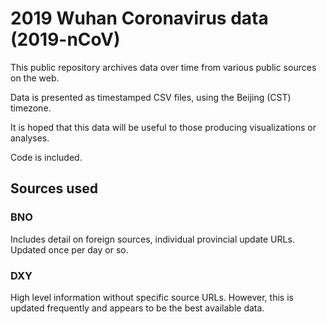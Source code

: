 # 2019 Wuhan Coronavirus data (2019-nCoV)

This public repository archives data over time from various public sources on the web.

Data is presented as timestamped CSV files, using the Beijing (CST) timezone.

It is hoped that this data will be useful to those producing visualizations or analyses.

Code is included.

## Sources used

### BNO

Includes detail on foreign sources, individual provincial update URLs. Updated once per day or so.

### DXY

High level information without specific source URLs. However, this is updated frequently and appears to be the best available data.

